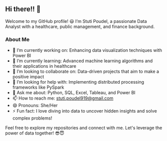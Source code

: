 ## **Hi there!!** 👋

Welcome to my GitHub profile! 😃 I’m Stuti Poudel, a passionate Data Analyst with a healthcare, public management, and finance background.

### About Me

- 🔭 I’m currently working on: Enhancing data visualization techniques with Power BI
- 🌱 I’m currently learning: Advanced machine learning algorithms and their applications in healthcare
- 👯 I’m looking to collaborate on: Data-driven projects that aim to make a positive impact
- 🤔 I’m looking for help with: Implementing distributed processing frameworks like PySpark
- 💬 Ask me about: Python, SQL, Excel, Tableau, and Power BI
- 📫 How to reach me: stuti.poudel919@gmail.com
- 😄 Pronouns: She/Her
- ⚡ Fun fact: I love diving into data to uncover hidden insights and solve complex problems!
  
Feel free to explore my repositories and connect with me. Let's leverage the power of data together! 😎😇


